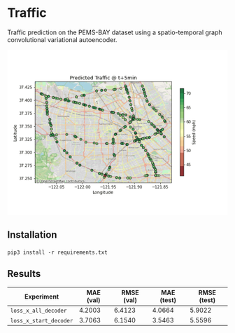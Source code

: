 # Traffic

Traffic prediction on the PEMS-BAY dataset using a spatio-temporal graph convolutional variational autoencoder.

![Visualized predictions](https://github.com/aramuk/traffic/blob/main/figures/predictions.gif)

## Installation

`pip3 install -r requirements.txt`

## Results

| Experiment | MAE (val) | RMSE (val) | MAE (test) | RMSE (test) |
|---|---|---|---|---|
| `loss_x_all_decoder`  |  4.2003 |  6.4123 | 4.0664 | 5.9022 |
| `loss_x_start_decoder`  | 3.7063 | 6.1540 | 3.5463 | 5.5596 |